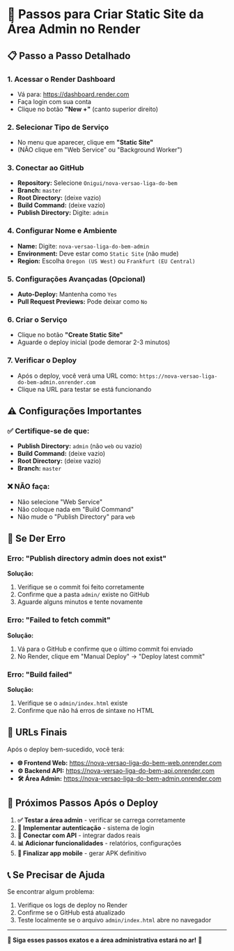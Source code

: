 # 🚀 Passos para Criar Static Site da Área Admin no Render

## 📋 **Passo a Passo Detalhado**

### **1. Acessar o Render Dashboard**
- Vá para: https://dashboard.render.com
- Faça login com sua conta
- Clique no botão **"New +"** (canto superior direito)

### **2. Selecionar Tipo de Serviço**
- No menu que aparecer, clique em **"Static Site"**
- (NÃO clique em "Web Service" ou "Background Worker")

### **3. Conectar ao GitHub**
- **Repository:** Selecione `Onigui/nova-versao-liga-do-bem`
- **Branch:** `master`
- **Root Directory:** (deixe vazio)
- **Build Command:** (deixe vazio)
- **Publish Directory:** Digite: `admin`

### **4. Configurar Nome e Ambiente**
- **Name:** Digite: `nova-versao-liga-do-bem-admin`
- **Environment:** Deve estar como `Static Site` (não mude)
- **Region:** Escolha `Oregon (US West)` ou `Frankfurt (EU Central)`

### **5. Configurações Avançadas (Opcional)**
- **Auto-Deploy:** Mantenha como `Yes`
- **Pull Request Previews:** Pode deixar como `No`

### **6. Criar o Serviço**
- Clique no botão **"Create Static Site"**
- Aguarde o deploy inicial (pode demorar 2-3 minutos)

### **7. Verificar o Deploy**
- Após o deploy, você verá uma URL como:
  `https://nova-versao-liga-do-bem-admin.onrender.com`
- Clique na URL para testar se está funcionando

## ⚠️ **Configurações Importantes**

### **✅ Certifique-se de que:**
- **Publish Directory:** `admin` (não `web` ou vazio)
- **Build Command:** (deixe vazio)
- **Root Directory:** (deixe vazio)
- **Branch:** `master`

### **❌ NÃO faça:**
- Não selecione "Web Service"
- Não coloque nada em "Build Command"
- Não mude o "Publish Directory" para `web`

## 🔧 **Se Der Erro**

### **Erro: "Publish directory admin does not exist"**
**Solução:**
1. Verifique se o commit foi feito corretamente
2. Confirme que a pasta `admin/` existe no GitHub
3. Aguarde alguns minutos e tente novamente

### **Erro: "Failed to fetch commit"**
**Solução:**
1. Vá para o GitHub e confirme que o último commit foi enviado
2. No Render, clique em "Manual Deploy" → "Deploy latest commit"

### **Erro: "Build failed"**
**Solução:**
1. Verifique se o `admin/index.html` existe
2. Confirme que não há erros de sintaxe no HTML

## 📱 **URLs Finais**

Após o deploy bem-sucedido, você terá:

- **🌐 Frontend Web:** https://nova-versao-liga-do-bem-web.onrender.com
- **⚙️ Backend API:** https://nova-versao-liga-do-bem-api.onrender.com
- **🛠️ Área Admin:** https://nova-versao-liga-do-bem-admin.onrender.com

## 🎯 **Próximos Passos Após o Deploy**

1. **✅ Testar a área admin** - verificar se carrega corretamente
2. **🔐 Implementar autenticação** - sistema de login
3. **🔗 Conectar com API** - integrar dados reais
4. **📊 Adicionar funcionalidades** - relatórios, configurações
5. **📱 Finalizar app mobile** - gerar APK definitivo

## 📞 **Se Precisar de Ajuda**

Se encontrar algum problema:
1. Verifique os logs de deploy no Render
2. Confirme se o GitHub está atualizado
3. Teste localmente se o arquivo `admin/index.html` abre no navegador

---

**🎯 Siga esses passos exatos e a área administrativa estará no ar!** 🚀
